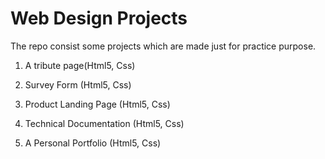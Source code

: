 # Web Design Projects
The repo consist some projects which are made just for practice purpose.

1. A tribute page(Html5, Css)

2. Survey Form (Html5, Css)

3. Product Landing Page (Html5, Css)

4. Technical Documentation (Html5, Css)

5. A Personal Portfolio (Html5, Css)
